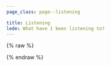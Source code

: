```yaml
---
page_class: page--listening

title: Listening
lede: What have I been listening to?
---
```


<div id="listening" class="h-feed">
    <ol class="shelf  js-lastfm-feed" role="list">
    </ol>
</div>

{% raw %}
<script>
function timeSince(timeStamp) {
  var now = new Date(),
    secondsPast = (now.getTime() - timeStamp.getTime()) / 1000;
  if(secondsPast < 60){
    return parseInt(secondsPast) + 's';
  }
  if(secondsPast < 3600){
    return parseInt(secondsPast/60) + 'm';
  }
  if(secondsPast <= 86400){
    return parseInt(secondsPast/3600) + 'h';
  }
  if(secondsPast > 86400){
      day = timeStamp.getDate();
      month = timeStamp.toDateString().match(/ [a-zA-Z]*/)[0].replace(" ","");
      year = timeStamp.getFullYear() == now.getFullYear() ? "" :  " "+timeStamp.getFullYear();
      return day + " " + month + year;
  }
}

(() => {
    const LASTFM_URL = "https://api.chrisburnell.com/lastfm/chrisburnell";
    const LASTFM_FEED = document.querySelector(".js-lastfm-feed");
    const LASTFM_TEMPLATE = `
<div class="h-cite  p-listen-of">
    <h2 class="delta">
        <cite class="p-name  p-summary">{{ name }}</cite>
    </h2>
    <div class="h-cite">{{ artist }}</div>
    <time class="dt-published" datetime="{{ datetime }}">{{ datetimeFriendly }}</time>
</div>
`;

    fetch(LASTFM_URL)
        .then(response => {
            if (response.ok) {
                return response;
            }
            else {
                let error = new Error(response.statusText);
                error.response = response;
                throw error;
            }
        })
        .then(response => response.json())
        .then(data => {
            // Success!
            for (let track of data) {
                let trackName = track["name"];
                let trackArtist = track["artist"]["#text"];
                let datetime = new Date();
                let datetimeFriendly = "🎶 <em>Listening now</em>";
                if (track.hasOwnProperty("date")) {
                    datetime.setSeconds(Number(track["date"]["uts"]) / 1000);
                    console.log(datetime);
                    datetimeFriendly = `🎵 <em>${timeSince(datetime)}</em>`;
                }

                // datetime = datetime.toISOString();

                let listItem = document.createElement("li");
                listItem.className = "h-review";
                listItem.setAttribute("role", "listitem");
                listItem.innerHTML =
                    LASTFM_TEMPLATE
                        .replace(/{{ name }}/g, trackName)
                        .replace(/{{ artist }}/g, trackArtist)
                        .replace(/{{ datetime }}/g, datetime)
                        .replace(/{{ datetimeFriendly }}/g, datetimeFriendly);

                LASTFM_FEED.appendChild(listItem);
            }
        })
        .catch(error => {
            // Fail!
            console.error(`LastFM request status error: ${error}`);
        });
})();
</script>
{% endraw %}
